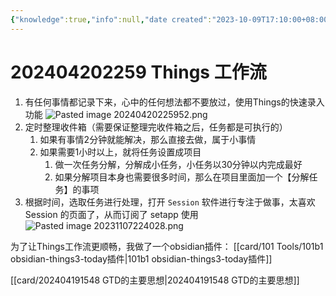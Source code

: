 ```yaml
---
{"knowledge":true,"info":null,"date created":"2023-10-09T17:10:00+08:00","date modified":"2024-04-21T00:12:25+08:00","tags":["效率","tools","things3"],"dg-publish":true,"permalink":"/card/101 Tools/202404202259 Things 工作流/","dgPassFrontmatter":true,"noteIcon":"2","created":"2023-10-09T17:10:00+08:00","updated":"2024-04-21T00:12:25+08:00"}
---
```



# 202404202259 Things 工作流

1. 有任何事情都记录下来，心中的任何想法都不要放过，使用Things的快速录入功能 ![Pasted image 20240420225952.png](/img/user/attachs/Pasted%20image%2020240420225952.png)
2. 定时整理收件箱（需要保证整理完收件箱之后，任务都是可执行的） 
	1. 如果有事情2分钟就能解决，那么直接去做，属于小事情
	2. 如果需要1小时以上，就将任务设置成项目
		1. 做一次任务分解，分解成小任务，小任务以30分钟以内完成最好
		2. 如果分解项目本身也需要很多时间，那么在项目里面加一个【分解任务】的事项
3. 根据时间，选取任务进行处理，打开 `Session` 软件进行专注于做事，太喜欢 Session 的页面了，从而订阅了 setapp 使用  ![Pasted image 20231107224028.png](/img/user/card/Pasted%20image%2020231107224028.png)

为了让Things工作流更顺畅，我做了一个obsidian插件： [[card/101 Tools/101b1 obsidian-things3-today插件\|101b1 obsidian-things3-today插件]]

[[card/202404191548 GTD的主要思想\|202404191548 GTD的主要思想]]
